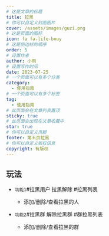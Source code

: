 ```yaml
---
# 这是文章的标题
title: 拉黑
# 你可以自定义封面图片
cover: /assets/images/guzi.png
# 这是页面的图标
icon: fa fa-life-bouy
# 这是侧边栏的顺序
order: 5
# 设置作者
author: 小雨
# 设置写作时间
date: 2023-07-25
# 一个页面可以有多个分类
category:
  - 使用指南
# 一个页面可以有多个标签
tag:
  - 使用指南
# 此页面会在文章列表置顶
sticky: true
# 此页面会出现在文章收藏中
star: true
# 你可以自定义页脚
footer: 第五页拉黑
# 你可以自定义版权信息
copyright: 有版权
---
```


## 玩法

- `功能1`#拉黑用户 拉黑解除 #拉黑列表

  - 添加/删除/查看拉黑的人
- `功能2`#拉黑群 解除拉黑群 #群拉黑列表

  - 添加/删除/查看拉黑的群


